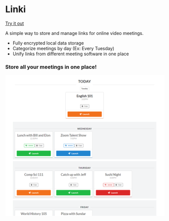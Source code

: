 # Linki

[Try it out](https://linki.netlify.app)

A simple way to store and manage links for online video meetings.

-   Fully encrypted local data storage
-   Categorize meetings by day (Ex: Every Tuesday)
-   Unify links from different meeting software in one place

### Store all your meetings in one place!

![alt text](./public/images/meetings_page.png)
